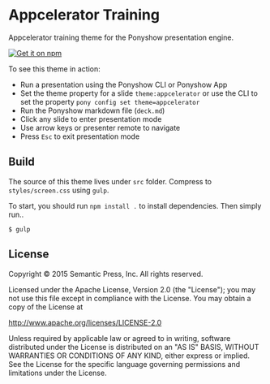 # Appcelerator Training

Appcelerator training theme for the Ponyshow presentation engine.

[![Get it on npm](https://nodei.co/npm/ponyshow-theme-appcelerator-training.png)](https://nodei.co/npm/ponyshow-theme-appcelerator-training/)

To see this theme in action:

- Run a presentation using the Ponyshow CLI or Ponyshow App
- Set the theme property for a slide ```theme:appcelerator``` or use the CLI to set the property ```pony config set theme=appcelerator```
- Run the Ponyshow markdown file (```deck.md```)
- Click any slide to enter presentation mode
- Use arrow keys or presenter remote to navigate
- Press `Esc` to exit presentation mode

## Build

The source of this theme lives under ```src``` folder.  Compress to ```styles/screen.css``` using ```gulp```.

To start, you should run ```npm install .``` to install dependencies.  Then simply run..

```
$ gulp
```

## License

Copyright © 2015 Semantic Press, Inc. All rights reserved.

Licensed under the Apache License, Version 2.0 (the "License");
you may not use this file except in compliance with the License.
You may obtain a copy of the License at

http://www.apache.org/licenses/LICENSE-2.0

Unless required by applicable law or agreed to in writing, software
distributed under the License is distributed on an "AS IS" BASIS,
WITHOUT WARRANTIES OR CONDITIONS OF ANY KIND, either express or implied.
See the License for the specific language governing permissions and
limitations under the License.